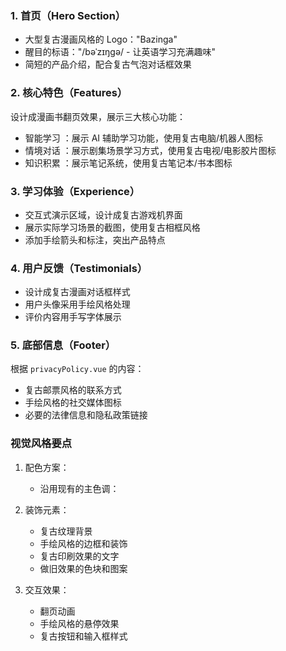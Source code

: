 ### 1. 首页（Hero Section）

- 大型复古漫画风格的 Logo："Bazinga"
- 醒目的标语："/bəˈzɪŋɡə/ - 让英语学习充满趣味"
- 简短的产品介绍，配合复古气泡对话框效果

### 2. 核心特色（Features）

设计成漫画书翻页效果，展示三大核心功能：

- 智能学习 ：展示 AI 辅助学习功能，使用复古电脑/机器人图标
- 情境对话 ：展示剧集场景学习方式，使用复古电视/电影胶片图标
- 知识积累 ：展示笔记系统，使用复古笔记本/书本图标

### 3. 学习体验（Experience）

- 交互式演示区域，设计成复古游戏机界面
- 展示实际学习场景的截图，使用复古相框风格
- 添加手绘箭头和标注，突出产品特点

### 4. 用户反馈（Testimonials）

- 设计成复古漫画对话框样式
- 用户头像采用手绘风格处理
- 评价内容用手写字体展示

### 5. 底部信息（Footer）

根据 `privacyPolicy.vue` 的内容：

- 复古邮票风格的联系方式
- 手绘风格的社交媒体图标
- 必要的法律信息和隐私政策链接

### 视觉风格要点

1. 配色方案：

   - 沿用现有的主色调：

2. 装饰元素：

   - 复古纹理背景
   - 手绘风格的边框和装饰
   - 复古印刷效果的文字
   - 做旧效果的色块和图案

3. 交互效果：

   - 翻页动画
   - 手绘风格的悬停效果
   - 复古按钮和输入框样式
